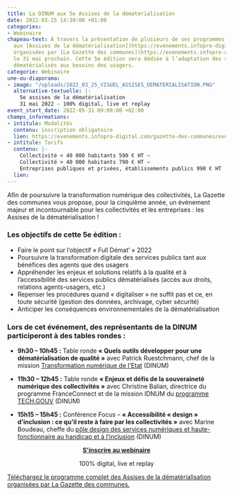 ```yaml
---
title: La DINUM aux 5e Assises de la dématérialisation
date: 2022-03-25 14:39:00 +01:00
categories:
- Webinaire
chapeau-text: À travers la présentation de plusieurs de ses programmes, la DINUM participera
  aux [Assises de la dématérialisation](https://evenements.infopro-digital.com/gazette-des-communes/evenement-assises-de-la-dematerialisation-2022-p-15142#/)
  organisées par [La Gazette des communes](https://evenements.infopro-digital.com/gazette-des-communes/evenements/#/)
  le 31 mai prochain. Cette 5e édition sera dédiée à l’adaptation des services publics
  dématérialisés aux besoins des usagers.
categorie: Webinaire
une-ou-diaporama:
- image: "/uploads/2022_03_25_VISUEL_ASSISES_DEMATERIALISATION.PNG"
  alternative-textuelle: |-
    5e assises de la dématérialisation
    31 mai 2022 - 100% digital, live et replay
event_start_date: 2022-05-31 09:00:00 +02:00
champs_informations:
- intitule: Modalités
  contenu: inscription obligatoire
  lien: https://evenements.infopro-digital.com/gazette-des-communes/evenement-assises-de-la-dematerialisation-2022-p-15142#/
- intitule: Tarifs
  contenu: |-
    Collectivité < 40 000 habitants 590 € HT –
    Collectivité > 40 000 habitants 790 € HT –
    Entreprises publiques et privées, établissements publics 990 € HT
  lien: 
---
```


Afin de poursuivre la transformation numérique des collectivités, La Gazette des communes vous propose, pour la cinquième année, un événement majeur et incontournable pour les collectivités et les entreprises : les
Assises de la dématérialisation !

### Les objectifs de cette 5e édition : 
* Faire le point sur l’objectif « Full Démat’ » 2022
* Poursuivre la transformation digitale des services publics tant aux bénéfices des agents que des usagers
* Appréhender les enjeux et solutions relatifs à la qualité et à l’accessibilité des services publics dématérialisés (accès aux droits, relations agents-usagers, etc.)
* Repenser les procédures quand « digitaliser » ne suffit pas et ce, en toute sécurité (gestion des données, archivage, cyber sécurité)
* Anticiper les conséquences environnementales de la dématérialisation

### Lors de cet événement, des représentants de la DINUM participeront à des tables rondes :

* **9h30 – 10h45 :** Table ronde **« Quels outils développer pour une dématérialisation de qualité »** avec Patrick Ruestchmann, chef de la mission [Transformation numérique de l'Etat](https://www.numerique.gouv.fr/services/tnt/) (DINUM) 

* **11h30 – 12h45 :** Table ronde **« Enjeux et défis de la souveraineté numérique des collectivités »** avec Christine Balian, directrice du programme FranceConnect et de la mission IDNUM du [programme TECH.GOUV](https://www.numerique.gouv.fr/publications/tech-gouv-strategie-et-feuille-de-route-2019-2021/) (DINUM)

* **15h15 – 15h45 :** Conférence Focus – **« Accessibilité « design » d’inclusion : ce qu’il reste à faire par les collectivités »** avec Marine Boudeau, cheffe du [pôle design des services numériques et haute-fonctionnaire au handicap et à l’inclusion](https://design.numerique.gouv.fr/) (DINUM)

<div align="center"><a href="https://evenements.infopro-digital.com/gazette-des-communes/evenement-assises-de-la-dematerialisation-2022-p-15142#/" class="button"><b>S'inscrire au webinaire</b></a><p class="ouverture">100% digital, live et replay</p></div>

<div class="lien-important"><p><a href="https://evenements.infopro-digital.com/mediatheque/pdf/7/3/9/000102937.pdf">Téléchargez le programme complet des Assises de la dématérialisation organisées par La Gazette des communes.</a></p></div>